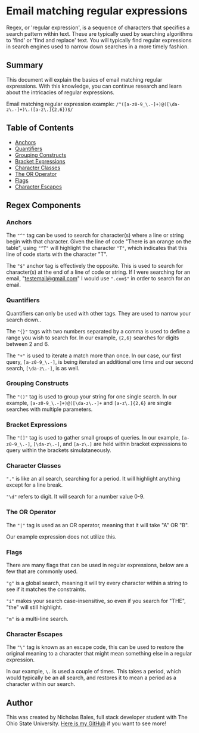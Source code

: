 # Email matching regular expressions

Regex, or 'regular expression', is a sequence of characters that specifies a search pattern within text. These are typically used by searching algorithms to 'find' or 'find and replace' text. You will typically find regular expressions in search engines used to narrow down searches in a more timely fashion.

## Summary

This document will explain the basics of email matching regular expressions. With this knowledge, you can continue research and learn about the intricacies of regular expressions. 

Email matching regular expression example: `/^([a-z0-9_\.-]+)@([\da-z\.-]+)\.([a-z\.]{2,6})$/`

## Table of Contents

- [Anchors](#anchors)
- [Quantifiers](#quantifiers)
- [Grouping Constructs](#grouping-constructs)
- [Bracket Expressions](#bracket-expressions)
- [Character Classes](#character-classes)
- [The OR Operator](#the-or-operator)
- [Flags](#flags)
- [Character Escapes](#character-escapes)

## Regex Components

### Anchors
The `"^"` tag can be used to search for character(s) where a line or string begin with that character. Given the line of code "There is an orange on the table", using `"^T"` will highlight the character `"T"`, which indicates that this line of code starts with the character "T".

The `"$"` anchor tag is effectively the opposite. This is used to search for character(s) at the end of a line of code or string. If I were searching for an email, "testemail@gmail.com" I would use `".com$"` in order to search for an email.

### Quantifiers
Quantifiers can only be used with other tags. They are used to narrow your search down..

The `"{}"` tags with two numbers separated by a comma is used to define a range you wish to search for. In our example, `{2,6}` searches for digits between 2 and 6.

The `"+"` is used to iterate a match more than once. In our case, our first query, `[a-z0-9_\.-]`, is being iterated an additional one time and our second search, `[\da-z\.-]`, is as well.

### Grouping Constructs
The `"()"` tag is used to group your string for one single search. In our example, `[a-z0-9_\.-]+)@([\da-z\.-]+` and `[a-z\.]{2,6}` are single searches with multiple parameters.

### Bracket Expressions
The `"[]"` tag is used to gather small groups of queries. In our example, `[a-z0-9_\.-]`, `[\da-z\.-]`, and `[a-z\.]` are held within bracket expressions to query within the brackets simulataneously.

### Character Classes
`"."` is like an all search, searching for a period. It will highlight anything except for a line break.

`"\d"` refers to digit. It will search for a number value 0-9.

### The OR Operator
The `"|"` tag is used as an OR operator, meaning that it will take "A" OR "B".

Our example expression does not utilize this.

### Flags
There are many flags that can be used in regular expressions, below are a few that are commonly used.

`"g"` is a global search, meaning it will try every character within a string to see if it matches the constraints.

`"i"` makes your search case-insensitive, so even if you search for "THE", "the" will still highlight.

`"m"` is a multi-line search.

### Character Escapes
The `"\"` tag is known as an escape code, this can be used to restore the original meaning to a character that might mean something else in a regular expression.

In our example, `\.` is used a couple of times. This takes a period, which would typically be an all search, and restores it to mean a period as a character within our search.

## Author

This was created by Nicholas Bales, full stack developer student with The Ohio State University. 
[Here is my GitHub](https://github.com/chaoskills08?tab=repositories) if you want to see more!
